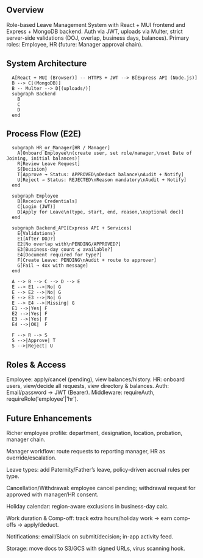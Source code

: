 ## Overview

Role-based Leave Management System with React + MUI frontend and Express + MongoDB backend.
Auth via JWT, uploads via Multer, strict server-side validations (DOJ, overlap, business days, balances).
Primary roles: Employee, HR (future: Manager approval chain).

## System Architecture

```flowchart LR
  A[React + MUI (Browser)] -- HTTPS + JWT --> B[Express API (Node.js)]
  B --> C[(MongoDB)]
  B -- Multer --> D[(uploads/)]
  subgraph Backend
    B
    C
    D
  end
```

## Process Flow (E2E)

```flowchart TD
  subgraph HR_or_Manager[HR / Manager]
    A[Onboard Employee\n(create user, set role/manager,\nset Date of Joining, initial balances)]
    R[Review Leave Request]
    S{Decision}
    T[Approve → Status: APPROVED\nDeduct balance\nAudit + Notify]
    U[Reject → Status: REJECTED\nReason mandatory\nAudit + Notify]
  end

  subgraph Employee
    B[Receive Credentials]
    C[Login (JWT)]
    D[Apply for Leave\n(type, start, end, reason,\noptional doc)]
  end

  subgraph Backend_API[Express API + Services]
    E{Validations}
    E1[After DOJ?]
    E2[No overlap with\nPENDING/APPROVED?]
    E3[Business-day count ≤ available?]
    E4[Document required for type?]
    F[Create Leave: PENDING\nAudit + route to approver]
    G[Fail → 4xx with message]
  end

  A --> B --> C --> D --> E
  E --> E1 -->|No| G
  E --> E2 -->|No| G
  E --> E3 -->|No| G
  E --> E4 -->|Missing| G
  E1 -->|Yes| F
  E2 -->|Yes| F
  E3 -->|Yes| F
  E4 -->|OK|  F

  F --> R --> S
  S -->|Approve| T
  S -->|Reject| U
```

## Roles & Access

Employee: apply/cancel (pending), view balances/history.
HR: onboard users, view/decide all requests, view directory & balances.
Auth: Email/password → JWT (Bearer).
Middleware: requireAuth, requireRole('employee'|'hr').

## Future Enhancements

Richer employee profile: department, designation, location, probation, manager chain.

Manager workflow: route requests to reporting manager, HR as override/escalation.

Leave types: add Paternity/Father’s leave, policy-driven accrual rules per type.

Cancellation/Withdrawal: employee cancel pending; withdrawal request for approved with manager/HR consent.

Holiday calendar: region-aware exclusions in business-day calc.

Work duration & Comp-off: track extra hours/holiday work → earn comp-offs → apply/deduct.

Notifications: email/Slack on submit/decision; in-app activity feed.

Storage: move docs to S3/GCS with signed URLs, virus scanning hook.

